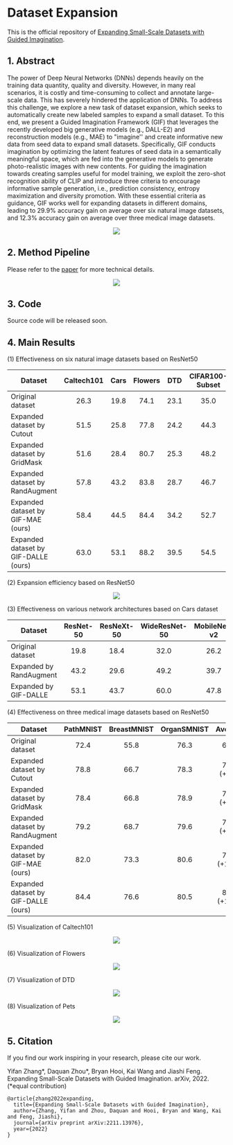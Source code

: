 # Dataset Expansion
This is the official repository of [Expanding Small-Scale Datasets with Guided Imagination](https://arxiv.org/pdf/2211.13976.pdf).

## 1. Abstract
The power of Deep Neural Networks (DNNs) depends heavily on the training data quantity, quality and diversity. However, in many real scenarios, it is  costly and time-consuming to collect and annotate large-scale data. This has severely hindered the application of DNNs. To address this  challenge, we explore  a new task of  dataset expansion, which seeks to automatically  create new labeled samples to expand  a small dataset.  To this end,  we present  a   Guided Imagination Framework (GIF)  that leverages the recently developed big generative models (e.g., DALL-E2) and reconstruction models (e.g., MAE) to "imagine'' and   create informative new data from  seed data to expand small datasets. Specifically, GIF conducts imagination by optimizing    the latent features of  seed  data in a semantically meaningful space, which are fed into the  generative models to generate photo-realistic images with new contents. For guiding  the imagination towards  creating   samples useful for model training, we exploit the zero-shot recognition ability of   CLIP  and introduce   three   criteria to encourage informative sample generation,  i.e., prediction consistency, entropy maximization and diversity promotion.  With these essential criteria as guidance,   GIF works well for expanding  datasets in different domains,   leading to  29.9% accuracy gain on average over  six natural image datasets, and  12.3% accuracy gain on average over three medical image datasets.


<p align="center">
<img src="./figure/Introduction.png" weight=800>
</p>

## 2. Method Pipeline
Please refer to the [paper](https://arxiv.org/pdf/2211.13976.pdf) for more technical details.


<p align="center">
<img src="./figure/pipeline.png" weight=800>
</p>

## 3. Code
Source code will be released soon.

## 4. Main Results
(1) Effectiveness on six natural image datasets based on ResNet50 

|  Dataset          |  Caltech101	| Cars   |    	Flowers  |    	DTD	  |    CIFAR100-Subset  |    	Pets   | Average |
| ---------- | :---------------:| :---------------:| :---------------:| :---------------:| :---------------:| :---------------:| :---------------:| 
| Original  dataset |  26.3 | 19.8	 | 74.1 | 23.1| 	35.0	 | 6.8   | 30.9 |
| Expanded dataset by Cutout    |  51.5|  25.8	 | 77.8 | 	24.2 | 	44.3	 | 38.7   |  43.7 (+12.8) |
| Expanded dataset by GridMask    | 51.6 |  28.4	 | 80.7 | 25.3 | 	48.2	 | 37.6   |  45.3 (+14.4) |
| Expanded dataset by RandAugment    |  57.8 |  43.2	 | 83.8 | 28.7 | 	46.7	 | 48.0   | 51.4 (+20.5) |
| Expanded dataset by  GIF-MAE (ours)    |  58.4 |  44.5	 | 84.4 | 34.2 | 	52.7	 |  52.4  |  54.4 (+23.5) |
| Expanded dataset by GIF-DALLE (ours) |	63.0|	53.1	|88.2 | 39.5	|54.5|	66.4 | 60.8 (+29.9) | 

(2) Expansion efficiency based on ResNet50 

<p align="center">
<img src="./figure/efficiency.png" weight=800>
</p>

(3) Effectiveness on various network architectures based on Cars dataset

|  Dataset         |   ResNet-50 |	ResNeXt-50	| WideResNet-50	 |  MobileNet-v2	| Average   |    
|  ----------  | :---------------:|  :---------------:| :---------------:| :---------------:|  :---------------:|  
|Original dataset   | 19.8  |	18.4 	 | 32.0  |26.2 | 24.1	 |  
|Expanded  by RandAugment |	 43.2 	|  29.6	| 49.2 | 39.7|	40.4 (+9.5)	| 
|Expanded  by GIF-DALLE |	 53.1	|  43.7	| 60.0 | 47.8 |	51.2 (+27.1)	| 
 

(4) Effectiveness on three medical  image datasets based on ResNet50 

|  Dataset          |  PathMNIST |	BreastMNIST	|OrganSMNIST   | Average |
| ---------- | :---------------:| :---------------:| :---------------:| :---------------:| 
| Original  dataset | 72.4| 55.8	 | 76.3 |  68.2 |
| Expanded dataset by Cutout    | 78.8 |  66.7	 | 78.3 |  74.6 (+6.4) |
| Expanded dataset by GridMask    | 78.4 |  66.8	 | 78.9 |  74.7 (+6.5) |
| Expanded dataset by RandAugment    | 79.2 |  68.7	 | 79.6 | 75.8 (+7.6) |
| Expanded dataset by  GIF-MAE (ours)    | 82.0 |  73.3	 | 80.6 | 78.6 (+10.4) |
| Expanded dataset by GIF-DALLE (ours) |	 84.4	|  76.6	|  80.5  | 80.5 (+12.3) | 



(5) Visualization of Caltech101
<p align="center">
<img src="./figure/visualization_caltech.png" weight=400>
</p>
 
(6) Visualization of Flowers
<p align="center">
<img src="./figure/visualization_flowers.png" weight=400>
</p>

(7) Visualization of DTD
<p align="center">
<img src="./figure/visualization_dtd.png" weight=400>
</p>

(8) Visualization of Pets
<p align="center">
<img src="./figure/visualization_pets.png" weight=400>
</p>



## 5. Citation
If you find our work inspiring in your research, please cite our work.

Yifan Zhang*, Daquan Zhou*, Bryan Hooi, Kai Wang and Jiashi Feng. Expanding Small-Scale Datasets with Guided Imagination.  arXiv, 2022. (*equal contribution)
```
@article{zhang2022expanding,
  title={Expanding Small-Scale Datasets with Guided Imagination},
  author={Zhang, Yifan and Zhou, Daquan and Hooi, Bryan and Wang, Kai and Feng, Jiashi},
  journal={arXiv preprint arXiv:2211.13976},
  year={2022}
}
``` 
